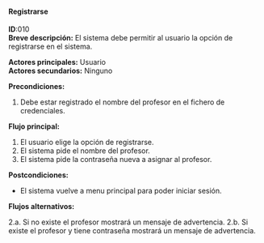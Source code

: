 #### Registrarse
**ID**:010  
**Breve descripción:**
El sistema debe permitir al usuario la opción de registrarse en el sistema.

**Actores principales:** Usuario  
**Actores secundarios:** Ninguno

**Precondiciones:**

1. Debe estar registrado el nombre del profesor en el fichero de credenciales.

**Flujo principal:**

1. El usuario elige la opción de registrarse.
2. El sistema pide el nombre del profesor.
3. El sistema pide la contraseña nueva a asignar al profesor.

**Postcondiciones:**

* El sistema vuelve a menu principal para poder iniciar sesión.

**Flujos alternativos:**

2.a. Si no existe el profesor mostrará un mensaje de advertencia.
2.b. Si existe el profesor y tiene contraseña mostrará un mensaje de advertencia.
